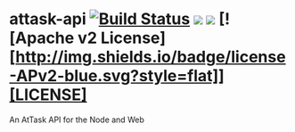 # attask-api [![Build Status](http://img.shields.io/travis/bhovhannes/attask-api.svg?style=flat)](https://travis-ci.org/bhovhannes/attask-api) [![](http://img.shields.io/npm/dm/attask-api.svg?style=flat)](https://www.npmjs.org/package/attask-api) [![](http://img.shields.io/npm/v/attask-api.svg?style=flat)](https://www.npmjs.org/package/attask-api) [![Apache v2 License][http://img.shields.io/badge/license-APv2-blue.svg?style=flat]][LICENSE]

An AtTask API for the Node and Web
